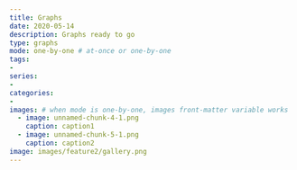 ```yaml
---
title: Graphs
date: 2020-05-14
description: Graphs ready to go
type: graphs
mode: one-by-one # at-once or one-by-one
tags:
-
series:
-
categories:
-
images: # when mode is one-by-one, images front-matter variable works
  - image: unnamed-chunk-4-1.png
    caption: caption1
  - image: unnamed-chunk-5-1.png
    caption: caption2
image: images/feature2/gallery.png
---
```



